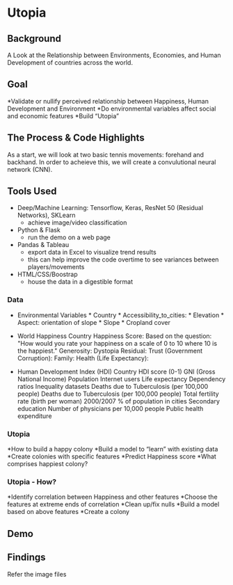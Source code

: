 # Utopia


## Background

A Look at the Relationship between Environments, Economies, and Human Development of countries across the world.

## Goal

*Validate or nullify perceived relationship between Happiness, Human Development and Environment
*Do environmental variables affect social and economic features
*Build “Utopia”


## The Process & Code Highlights
As a start, we will look at two basic tennis movements: forehand and backhand. In order to acheieve this, we will create a convulutional neural network (CNN). 

## Tools Used

* Deep/Machine Learning: Tensorflow, Keras, ResNet 50 (Residual Networks), SKLearn
  * achieve image/video classification
* Python & Flask
  * run the demo on a web page
* Pandas & Tableau 
  * export data in Excel to visualize trend results
  * this can help improve the code overtime to see variances between players/movements
* HTML/CSS/Boostrap
  * house the data in a digestible format


### Data

* Environmental Variables
      * Country
      * Accessibility_to_cities: 
      * Elevation
      * Aspect: orientation of slope
      * Slope
      * Cropland cover
      
* World Happiness
      Country
      Happiness Score: Based on the question: "How would you rate your happiness on a scale of 0 to 10 where 10 is the happiest."
      Generosity: 
      Dystopia Residual:
      Trust (Government Corruption): 
      Family: 
      Health (Life Expectancy):

* Human Development Index (HDI)
      Country
      HDI score (0-1)
      GNI (Gross National Income)
      Population
      Internet users
      Life expectancy
      Dependency ratios
      Inequality datasets
      Deaths due to Tuberculosis (per 100,000 people)
      Deaths due to Tuberculosis (per 100,000 people) 
      Total fertility rate (birth per woman) 2000/2007
      % of population in cities
      Secondary education
      Number of physicians per 10,000 people
      Public health expenditure




###  Utopia

*How to build a happy colony 
*Build a model to “learn” with existing data
*Create colonies with specific features
*Predict Happiness score
*What comprises happiest colony?

### Utopia - How?

*Identify correlation between Happiness and other features
*Choose the features at extreme ends of correlation
*Clean up/fix nulls
*Build a model based on above features
*Create a colony


## Demo



## Findings

Refer the image files
